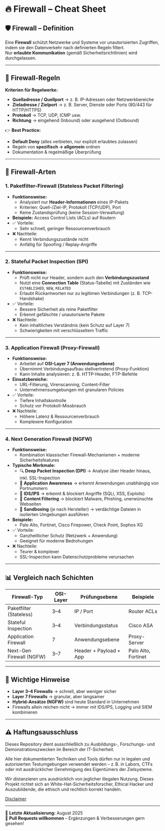# 🔥 Firewall – Cheat Sheet

## 🛡️ Firewall – Definition
Eine **Firewall** schützt Netzwerke und Systeme vor unautorisierten Zugriffen, indem sie den Datenverkehr nach definierten Regeln filtert.  
Nur **erlaubte Kommunikation** (gemäß Sicherheitsrichtlinien) wird durchgelassen.

---

## 📜 Firewall-Regeln

**Kriterien für Regelwerke:**
- **Quelladresse / Quellport** -> z. B. IP-Adressen oder Netzwerkbereiche  
- **Zieladresse / Zielport** -> z. B. Server, Dienste oder Ports (80/443 für HTTP/HTTPS)  
- **Protokoll** -> TCP, UDP, ICMP usw.  
- **Richtung** -> eingehend (Inbound) oder ausgehend (Outbound)  

👉 **Best Practice:**  
- **Default Deny** (alles verbieten, nur explizit erlaubtes zulassen)  
- Regeln von **spezifisch -> allgemein** ordnen  
- Dokumentation & regelmäßige Überprüfung  

---

## 🧱 Firewall-Arten

### 1. Paketfilter-Firewall (Stateless Packet Filtering)
- **Funktionsweise:**  
  - Analysiert nur **Header-Informationen** eines IP-Pakets  
  - Kriterien: Quell-/Ziel-IP, Protokoll (TCP/UDP), Port  
  - Keine Zustandsprüfung (keine Session-Verwaltung)  
- **Beispiele:** Access Control Lists (ACLs) auf Routern  
- ✅ Vorteile:  
  - Sehr schnell, geringer Ressourcenverbrauch  
- ❌ Nachteile:  
  - Kennt Verbindungszustände nicht  
  - Anfällig für Spoofing / Replay-Angriffe  

---

### 2. Stateful Packet Inspection (SPI)
- **Funktionsweise:**  
  - Prüft nicht nur Header, sondern auch den **Verbindungszustand**  
  - Nutzt eine **Connection Table** (Status-Tabelle) mit Zuständen wie `ESTABLISHED`, `NEW`, `RELATED`  
  - Erlaubt Rückantworten nur zu legitimen Verbindungen (z. B. TCP-Handshake)  
- ✅ Vorteile:  
  - Bessere Sicherheit als reine Paketfilter  
  - Erkennt gefälschte / unautorisierte Pakete  
- ❌ Nachteile:  
  - Kein inhaltliches Verständnis (kein Schutz auf Layer 7)  
  - Schwierigkeiten mit verschlüsseltem Traffic  

---

### 3. Application Firewall (Proxy-Firewall)
- **Funktionsweise:**  
  - Arbeitet auf **OSI-Layer 7 (Anwendungsebene)**  
  - Übernimmt Verbindungsaufbau stellvertretend (Proxy-Funktion)  
  - Kann Inhalte analysieren: z. B. HTTP-Header, FTP-Befehle  
- **Einsatzbereiche:**  
  - URL-Filterung, Virenscanning, Content-Filter  
  - Unternehmensumgebungen mit granularen Policies  
- ✅ Vorteile:  
  - Tiefere Inhaltskontrolle  
  - Schutz vor Protokoll-Missbrauch  
- ❌ Nachteile:  
  - Höhere Latenz & Ressourcenverbrauch  
  - Komplexere Konfiguration  

---

### 4. Next Generation Firewall (NGFW)
- **Funktionsweise:**  
  - Kombination klassischer Firewall-Mechanismen + moderne Sicherheitsfeatures  
- **Typische Merkmale:**  
  - 🔍 **Deep Packet Inspection (DPI)** -> Analyse über Header hinaus, inkl. SSL-Inspection  
  - 📡 **Application Awareness** -> erkennt Anwendungen unabhängig von Portnummern  
  - 🚨 **IDS/IPS** -> erkennt & blockiert Angriffe (SQLi, XSS, Exploits)  
  - 🛑 **Content Filtering** -> blockiert Malware, Phishing, unerwünschte Webseiten  
  - 🧪 **Sandboxing** (je nach Hersteller) -> verdächtige Dateien in isolierten Umgebungen ausführen  
- **Beispiele:**  
  - Palo Alto, Fortinet, Cisco Firepower, Check Point, Sophos XG  
- ✅ Vorteile:  
  - Ganzheitlicher Schutz (Netzwerk + Anwendung)  
  - Geeignet für moderne Bedrohungen  
- ❌ Nachteile:  
  - Teurer & komplexer  
  - SSL-Inspection kann Datenschutzprobleme verursachen  

---

## 📊 Vergleich nach Schichten

| Firewall-Typ             | OSI-Layer | Prüfungsebene | Beispiele |
|---------------------------|-----------|---------------|-----------|
| Paketfilter (Stateless)   | 3–4       | IP / Port     | Router ACLs |
| Stateful Inspection       | 3–4       | Verbindungsstatus | Cisco ASA |
| Application Firewall      | 7         | Anwendungsebene | Proxy-Server |
| Next-Gen Firewall (NGFW)  | 3–7       | Header + Payload + App | Palo Alto, Fortinet |

---

## 📝 Wichtige Hinweise
- **Layer 3–4 Firewalls** -> schnell, aber weniger sicher  
- **Layer 7 Firewalls** -> granular, aber langsamer  
- **Hybrid-Ansätze (NGFW)** sind heute Standard in Unternehmen  
- Firewalls allein reichen nicht -> immer mit IDS/IPS, Logging und SIEM kombinieren  

---

## ⚠️ Haftungsausschluss

Dieses Repository dient ausschließlich zu Ausbildungs-, Forschungs- und Demonstrationszwecken im Bereich der IT-Sicherheit.

Alle hier dokumentierten Techniken und Tools dürfen nur in legalen und autorisierten Testumgebungen verwendet werden – z. B. in Labors, CTFs oder mit ausdrücklicher Genehmigung des Eigentümers der Zielsysteme.

Wir distanzieren uns ausdrücklich von jeglicher illegalen Nutzung.
Dieses Projekt richtet sich an White-Hat-Sicherheitsforscher, Ethical Hacker und Auszubildende, die ethisch und rechtlich korrekt handeln.

[Disclaimer](/00-disclaimer/disclaimer.md)

--- 

📅 **Letzte Aktualisierung:** August 2025  
🤝 **Pull Requests willkommen** – Ergänzungen & Verbesserungen gern gesehen!  
